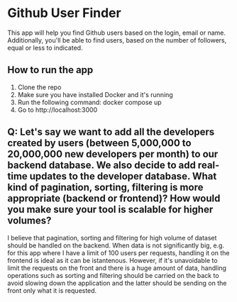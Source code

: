 # Github User Finder

This app will help you find Github users based on the login, email or name.
Additionally, you'll be able to find users, based on the number of followers, equal or less to indicated.

## How to run the app
1. Clone the repo
2. Make sure you have installed Docker and it's running
3. Run the following command: docker compose up
4. Go to http://localhost:3000

## Q: Let's say we want to add all the developers created by users (between 5,000,000 to 20,000,000 new developers per month) to our backend database. We also decide to add real-time updates to the developer database. What kind of pagination, sorting, filtering is more appropriate (backend or frontend)? How would you make sure your tool is scalable for higher volumes?
I believe that pagination, sorting and filtering for high volume of dataset should be handled on the backend. 
When data is not significantly big, e.g. for this app where I have a limit of 100 users per requests, handling it on the frontend  is ideal as it can be istantenous. However, if it's unavoidable to limit the requests on the front and there is a huge amount of data, handling operations such as sorting and filtering should be carried on the back to avoid slowing down the application and the latter should be sending on the front only what it is requested.
